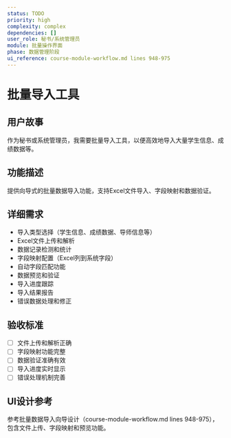 ```yaml
---
status: TODO
priority: high
complexity: complex
dependencies: []
user_role: 秘书/系统管理员
module: 批量操作界面
phase: 数据管理阶段
ui_reference: course-module-workflow.md lines 948-975
---
```


# 批量导入工具

## 用户故事
作为秘书或系统管理员，我需要批量导入工具，以便高效地导入大量学生信息、成绩数据等。

## 功能描述
提供向导式的批量数据导入功能，支持Excel文件导入、字段映射和数据验证。

## 详细需求
- 导入类型选择（学生信息、成绩数据、导师信息等）
- Excel文件上传和解析
- 数据记录检测和统计
- 字段映射配置（Excel列到系统字段）
- 自动字段匹配功能
- 数据预览和验证
- 导入进度跟踪
- 导入结果报告
- 错误数据处理和修正

## 验收标准
- [ ] 文件上传和解析正确
- [ ] 字段映射功能完整
- [ ] 数据验证准确有效
- [ ] 导入进度实时显示
- [ ] 错误处理机制完善

## UI设计参考
参考批量数据导入向导设计（course-module-workflow.md lines 948-975），包含文件上传、字段映射和预览功能。